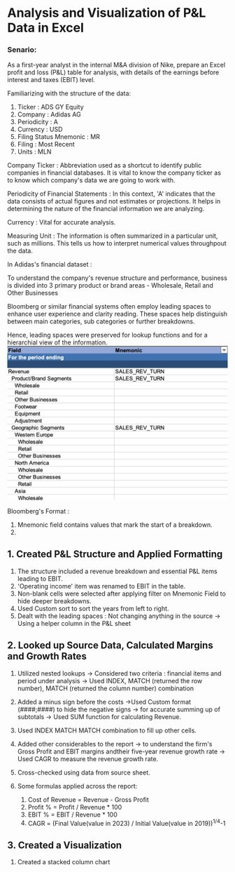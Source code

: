# Analysis and Visualization of P&L Data in Excel 
### Senario: 
As a first-year analyst in the internal M&A division of Nike, prepare an Excel profit and loss (P&L) table for analysis, with details of the earnings before interest and taxes (EBIT) level. 

Familiarizing with the structure of the data:
1. Ticker : ADS GY Equity
2. Company :	Adidas AG
3. Periodicity :	A
4. Currency :	USD
5. Filing Status Mnemonic : MR
6. Filing :	Most Recent
7. Units :	MLN

Company Ticker : Abbreviation used as a shortcut to identify public companies in financial databases. It is vital to know the company ticker as to know which company's data we are going to work with.

Periodicity of Financial Statements : In this context, 'A' indicates that the data consists of actual figures and not estimates or projections. It helps in determining the nature of the financial information we are analyzing.

Currency : Vital for accurate analysis.

Measuring Unit : The information is often summarized in a particular unit, such as millions. This tells us how to interpret numerical values throughpout the data.

In Adidas's financial dataset :

To understand the company's revenue structure and performance, business is divided into 3 primary product or brand areas - Wholesale, Retail and Other Businesses

Bloomberg or similar financial systems often employ leading spaces to enhance user experience and clarity reading. These spaces help distinguish between main categories, sub categories or further breakdowns. 

Hence, leading spaces were preserved for lookup functions and for a hierarchial view of the information.
![Dashboard](https://github.com/Ittismita/Data-Analytics-Projects/blob/main/Analysis%20and%20Visualization%20of%20P%26L%20Data%20in%20Excel%20Project/viz./dta.png)


Bloomberg's Format :
1. Mnemonic field contains values that mark the start of a breakdown.
2. 

## 1. Created P&L Structure and Applied Formatting

1.  The structure included a revenue breakdown and essential P&L items leading to EBIT.
2.  'Operating income' item was renamed to EBIT in the table.
3.  Non-blank cells were selected after applying filter on Mnemonic Field to hide deeper breakdowns.
4.  Used Custom sort to sort the years from left to right.
5.  Dealt with the leading spaces :
    Not changing anything in the source -> Using a helper column in the P&L sheet

## 2. Looked up Source Data, Calculated Margins and Growth Rates

1. Utilized nested lookups -> Considered two criteria : financial items and period under analysis -> Used INDEX, MATCH (returned the row number), MATCH (returned the column number) combination
2. Added a minus sign before the costs ->Used Custom format (####;####) to hide the negative signs -> for accurate summing up of subtotals -> Used SUM function for calculating Revenue.
3. Used INDEX MATCH MATCH combination to fill up other cells.
4. Added other considerables to the report -> to understand the firm's Gross Profit and EBIT margins andtheir five-year revenue growth rate -> Used CAGR to measure the revenue growth rate.
5. Cross-checked using data from source sheet.
6. Some formulas applied across the report:
   
   1. Cost of Revenue = Revenue - Gross Profit
   2. Profit % = Profit / Revenue * 100
   3. EBIT % = EBIT / Revenue * 100
   4. CAGR =  (Final Value(value in 2023) / Initial Value(value in 2019))<sup>1/4</sup>-1
  
## 3. Created a Visualization
1. Created a stacked column chart




